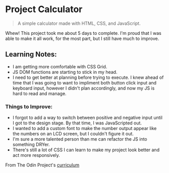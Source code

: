 # Project Calculator
>
> A simple calculator made with HTML, CSS, and JavaScript.
>

Whew! This project took me about 5 days to complete. I'm proud that I was able to make it all work, for the most part, but I still have much to improve.

## Learning Notes:
- I am getting more comfortable with CSS Grid.
- JS DOM functions are starting to stick in my head.
- I need to get better at planning before trying to execute. I knew ahead of time that I was going to want to impliment both button click input and keyboard input, however I didn't plan accordingly, and now my JS is hard to read and manage.

### Things to Improve:
- I forgot to add a way to switch between positive and negative input until I got to the design stage. By that time, I was JavaScripted out.
- I wanted to add a custom font to make the number output appear like the numbers on an LCD screen, but I couldn't figure it out.
- I'm sure a more talented person than me can refactor the JS into something DRYer.
- There's still a lot of CSS I can learn to make my project look better and act more responsively.


From The Odin Project's [curriculum](https://www.theodinproject.com/lessons/calculator)
